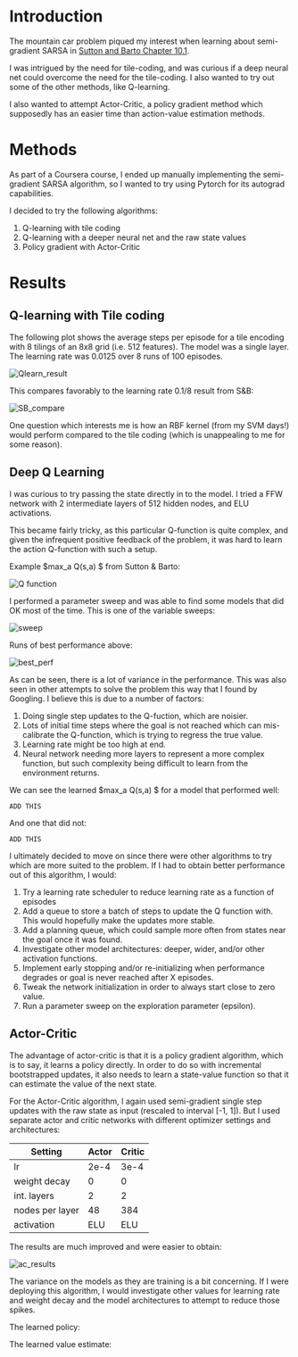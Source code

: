 # Introduction

The mountain car problem piqued my interest when learning about semi-gradient SARSA in [Sutton and Barto Chapter 10.1](http://incompleteideas.net/book/the-book-2nd.html).

I was intrigued by the need for tile-coding, and was curious if a deep neural net could overcome the need for the tile-coding. I also wanted to try out some of the other methods, like Q-learning.

I also wanted to attempt Actor-Critic, a policy gradient method which supposedly has an easier time than action-value estimation methods.


# Methods

As part of a Coursera course, I ended up manually implementing the semi-gradient SARSA algorithm, so I wanted to try using Pytorch for its autograd capabilities.

I decided to try the following algorithms:

1. Q-learning with tile coding
2. Q-learning with a deeper neural net and the raw state values
3. Policy gradient with Actor-Critic

# Results

## Q-learning with Tile coding

The following plot shows the average steps per episode for a tile encoding with 8 tilings of an 8x8 grid (i.e. 512 features). The model was a single layer. The learning rate was 0.0125 over 8 runs of 100 episodes.

![Qlearn_result](./assets/mc_q_tiled_dec01_2023_Dec_05_12_10.png)

This compares favorably to the learning rate 0.1/8 result from S&B:

![SB_compare](./assets/SB_MC_steps.png)


One question which interests me is how an RBF kernel (from my SVM days!) would perform compared to the tile coding (which is unappealing to me for some reason).

## Deep Q Learning

I was curious to try passing the state directly in to the model. I tried a FFW network with 2 intermediate layers of 512 hidden nodes, and ELU activations.

This became fairly tricky, as this particular Q-function is quite complex, and given the infrequent positive feedback of the problem, it was hard to learn the action Q-function with such a setup.

Example $max_a Q(s,a) $ from Sutton & Barto:

![Q function](./assets/SB_V_Est2.png)


I performed a parameter sweep and was able to find some models that did OK most of the time. This is one of the variable sweeps:

![sweep](./assets/mc_deepq_dec05_sweep_2023_Dec_05_14_57_sweep_0.png)


Runs of best performance above:

![best_perf](./assets/mc_dec05_sweep_best.png)

As can be seen, there is a lot of variance in the performance. This was also seen in other attempts to solve the problem this way that I found by Googling. I believe this is due to a number of factors:

1. Doing single step updates to the Q-fuction, which are noisier.
2. Lots of initial time steps where the goal is not reached which can mis-calibrate the Q-function, which is trying to regress the true value.
3. Learning rate might be too high at end.
4. Neural network needing more layers to represent a more complex function, but such complexity being difficult to learn from the environment returns.

We can see the learned $max_a Q(s,a) $ for a model that performed well:

```
ADD THIS
```
And one that did not:

```
ADD THIS
```


I ultimately decided to move on since there were other algorithms to try which are more suited to the problem. If I had to obtain better performance out of this algorithm, I would:

1. Try a learning rate scheduler to reduce learning rate as a function of episodes
2. Add a queue to store a batch of steps to update the Q function with. This would hopefully make the updates more stable.
3. Add a planning queue, which could sample more often from states near the goal once it was found.
4. Investigate other model architectures: deeper, wider, and/or other activation functions.
5. Implement early stopping and/or re-initializing when performance degrades or goal is never reached after X episodes.
6. Tweak the network initialization in order to always start close to zero value.
7. Run a parameter sweep on the exploration parameter (epsilon).

## Actor-Critic

The advantage of actor-critic is that it is a policy gradient algorithm, which is to say, it learns a policy directly. In order to do so with incremental bootstrapped updates, it also needs to learn a state-value function so that it can estimate the value of the next state.

For the Actor-Critic algorithm, I again used semi-gradient single step updates with the raw state as input (rescaled to interval [-1, 1]). But I used separate actor and critic networks with different optimizer settings and architectures:

| Setting            | Actor | Critic |
|----------          | ------| ------ |
| lr                 | 2e-4  | 3e-4   |
| weight decay       | 0     |      0 |
| int. layers        | 2     |      2 |
| nodes per layer    | 48    |    384 |
| activation         | ELU   |    ELU |


The results are much improved and were easier to obtain:

![ac_results](./assets/mc_ac_sep_dec06_2023_Dec_06_08_45.png)

The variance on the models as they are training is a bit concerning. If I were deploying this algorithm, I would investigate other values for learning rate and weight decay and the model architectures to attempt to reduce those spikes.


The learned policy:

The learned value estimate:





